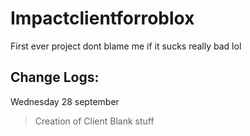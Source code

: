 # Impactclientforroblox
First ever project dont blame me if it sucks really bad lol

Change Logs:
-----------------
Wednesday 28 september
> Creation of Client
> Blank stuff
